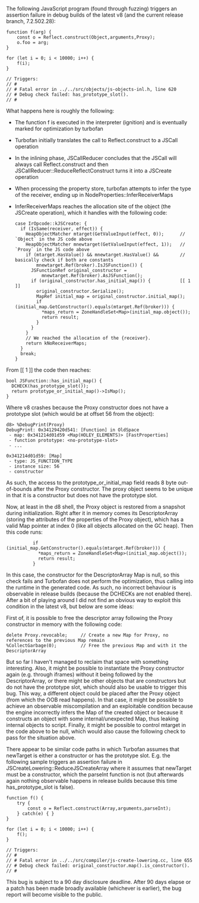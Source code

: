 The following JavaScript program (found through fuzzing) triggers an assertion failure in debug builds of the latest v8 (and the current release branch, 7.2.502.28):

    function f(arg) {
        const o = Reflect.construct(Object,arguments,Proxy);
        o.foo = arg;
    }

    for (let i = 0; i < 10000; i++) {
        f(i);
    }

    // Triggers:
    // #
    // # Fatal error in ../../src/objects/js-objects-inl.h, line 620
    // # Debug check failed: has_prototype_slot().
    // #

What happens here is roughly the following:

* The function f is executed in the interpreter (ignition) and is eventually marked for optimization by turbofan
* Turbofan initially translates the call to Reflect.construct to a JSCall operation
* In the inlining phase, JSCallReducer concludes that the JSCall will always call Reflect.construct and then JSCallReducer::ReduceReflectConstruct turns it into a JSCreate operation
* When processing the property store, turbofan attempts to infer the type of the receiver, ending up in NodeProperties::InferReceiverMaps
* InferReceiverMaps reaches the allocation site of the object (the JSCreate operation), which it handles with the following code:

      case IrOpcode::kJSCreate: {
        if (IsSame(receiver, effect)) {
          HeapObjectMatcher mtarget(GetValueInput(effect, 0));      // `Object` in the JS code above
          HeapObjectMatcher mnewtarget(GetValueInput(effect, 1));   // `Proxy` in the JS code above
          if (mtarget.HasValue() && mnewtarget.HasValue() &&        // basically check if both are constants
              mnewtarget.Ref(broker).IsJSFunction()) {
            JSFunctionRef original_constructor =
                mnewtarget.Ref(broker).AsJSFunction();
            if (original_constructor.has_initial_map()) {           [[ 1 ]]
              original_constructor.Serialize();
              MapRef initial_map = original_constructor.initial_map();
              if (initial_map.GetConstructor().equals(mtarget.Ref(broker))) {
                *maps_return = ZoneHandleSet<Map>(initial_map.object());
                return result;
              }
            }
          }
          // We reached the allocation of the {receiver}.
          return kNoReceiverMaps;
        }
        break;
      }

From [[ 1 ]] the code then reaches:

    bool JSFunction::has_initial_map() {
      DCHECK(has_prototype_slot());
      return prototype_or_initial_map()->IsMap();
    }

Where v8 crashes because the Proxy constructor does not have a prototype slot (which would be at offset 56 from the object):

    d8> %DebugPrint(Proxy)
    DebugPrint: 0x34129420d541: [Function] in OldSpace
     - map: 0x341214d01d59 <Map(HOLEY_ELEMENTS)> [FastProperties]
     - function prototype: <no-prototype-slot>
     - ...

    0x341214d01d59: [Map]
     - type: JS_FUNCTION_TYPE
     - instance size: 56
     - constructor

As such, the access to the prototype_or_initial_map field reads 8 byte out-of-bounds after the Proxy constructor. The proxy object seems to be unique in that it is a constructor but does not have the prototype slot.

Now, at least in the d8 shell, the Proxy object is restored from a snapshot during initialization. Right after it in memory comes its DescriptorArray (storing the attributes of the properties of the Proxy object), which has a valid Map pointer at index 0 (like all objects allocated on the GC heap). Then this code runs:

              if (initial_map.GetConstructor().equals(mtarget.Ref(broker))) {
                *maps_return = ZoneHandleSet<Map>(initial_map.object());
                return result;
              }

In this case, the constructor for the DescriptorArray Map is null, so this check fails and Turbofan does not perform the optimization, thus calling into the runtime in the generated code. As such, no incorrect behaviour is observable in release builds (because the DCHECKs are not enabled there). After a bit of playing around I did not find an obvious way to exploit this condition in the latest v8, but below are some ideas:

First of, it is possible to free the descriptor array following the Proxy constructor in memory with the following code:

    delete Proxy.revocable;     // Create a new Map for Proxy, no references to the previous Map remain
    %CollectGarbage(0);         // Free the previous Map and with it the DescriptorArray

But so far I haven't managed to reclaim that space with something interesting. Also, it might be possible to instantiate the Proxy constructor again (e.g. through iframes) without it being followed by the DescriptorArray, or there might be other objects that are constructors but do not have the prototype slot, which should also be usable to trigger this bug. This way, a different object could be placed after the Proxy object (from which the OOB read happens). In that case, it might be possible to achieve an observable miscompilation and an exploitable condition because the engine incorrectly infers the Map of the created object or because it constructs an object with some internal/unexpected Map, thus leaking internal objects to script. Finally, it might be possible to control mtarget in the code above to be null, which would also cause the following check to pass for the situation above.

There appear to be similar code paths in which Turbofan assumes that newTarget is either a constructor or has the prototype slot. E.g. the following sample triggers an assertion failure in JSCreateLowering::ReduceJSCreateArray where it assumes that newTarget must be a constructor, which the parseInt function is not (but afterwards again nothing observable happens in release builds because this time has_prototype_slot is false).

    function f() {
        try {
            const o = Reflect.construct(Array,arguments,parseInt);
        } catch(e) { }
    }

    for (let i = 0; i < 10000; i++) {
        f();
    }

    // Triggers:
    // #
    // # Fatal error in ../../src/compiler/js-create-lowering.cc, line 655
    // # Debug check failed: original_constructor.map().is_constructor().
    // #


This bug is subject to a 90 day disclosure deadline. After 90 days elapse
or a patch has been made broadly available (whichever is earlier), the bug
report will become visible to the public.